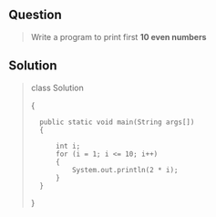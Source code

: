 ## Question
> Write a program to print first **10 even numbers**

## Solution
>class Solution
>
>{
>
>       public static void main(String args[])
>       {
>       
>           int i;
>           for (i = 1; i <= 10; i++) 
>           {
>               System.out.println(2 * i);
>           }
>       }
>       
>}

